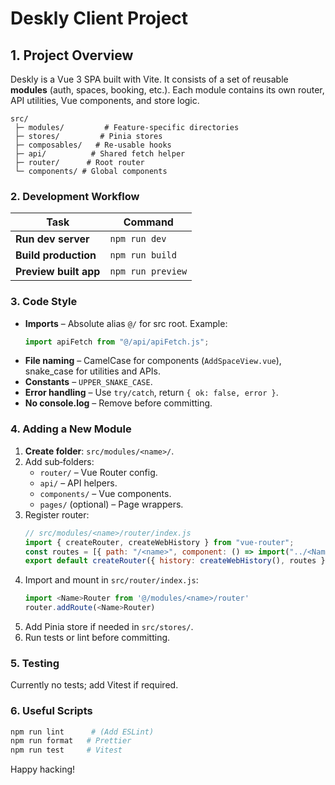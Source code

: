 # Deskly Client Project

## 1. Project Overview

Deskly is a Vue 3 SPA built with Vite. It consists of a set of reusable **modules** (auth, spaces, booking, etc.). Each module contains its own router, API utilities, Vue components, and store logic.

```
src/
 ├─ modules/         # Feature‑specific directories
 ├─ stores/         # Pinia stores
 ├─ composables/   # Re‑usable hooks
 ├─ api/          # Shared fetch helper
 ├─ router/      # Root router
 └─ components/ # Global components
```

### 2. Development Workflow

| Task                  | Command           |
| --------------------- | ----------------- |
| **Run dev server**    | `npm run dev`     |
| **Build production**  | `npm run build`   |
| **Preview built app** | `npm run preview` |

### 3. Code Style

- **Imports** – Absolute alias `@/` for src root. Example:
    ```js
    import apiFetch from "@/api/apiFetch.js";
    ```
- **File naming** – CamelCase for components (`AddSpaceView.vue`), snake_case for utilities and APIs.
- **Constants** – `UPPER_SNAKE_CASE`.
- **Error handling** – Use `try/catch`, return `{ ok: false, error }`.
- **No console.log** – Remove before committing.

### 4. Adding a New Module

1. **Create folder**: `src/modules/<name>/`.
2. Add sub‑folders:
    - `router/` – Vue Router config.
    - `api/` – API helpers.
    - `components/` – Vue components.
    - `pages/` (optional) – Page wrappers.
3. Register router:
    ```js
    // src/modules/<name>/router/index.js
    import { createRouter, createWebHistory } from "vue-router";
    const routes = [{ path: "/<name>", component: () => import("../<Name>View.vue") }];
    export default createRouter({ history: createWebHistory(), routes });
    ```
4. Import and mount in `src/router/index.js`:
    ```js
    import <Name>Router from '@/modules/<name>/router'
    router.addRoute(<Name>Router)
    ```
5. Add Pinia store if needed in `src/stores/`.
6. Run tests or lint before committing.

### 5. Testing

Currently no tests; add Vitest if required.

### 6. Useful Scripts

```bash
npm run lint      # (Add ESLint)
npm run format   # Prettier
npm run test     # Vitest
```

Happy hacking!
